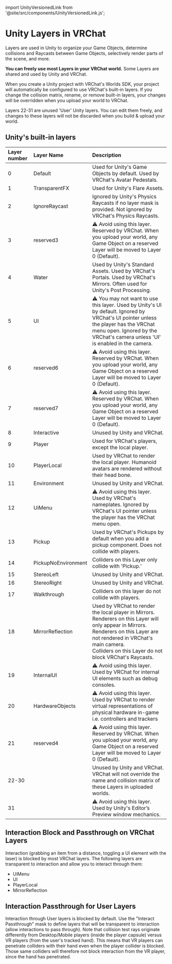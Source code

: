 import UnityVersionedLink from '@site/src/components/UnityVersionedLink.js';

# Unity Layers in VRChat 

<UnityVersionedLink versionKey="minor" url="https://docs.unity3d.com/<VERSION>/Documentation/Manual/Layers.html">Layers</UnityVersionedLink> are used in Unity to organize your Game Objects, determine <UnityVersionedLink versionKey="minor" url="https://docs.unity3d.com/<VERSION>/Documentation/Manual/LayerBasedCollision.html">collisions</UnityVersionedLink> and <UnityVersionedLink versionKey="minor" url="https://docs.unity3d.com/<VERSION>/Documentation/ScriptReference/Physics.Raycast.html">Raycasts</UnityVersionedLink> between Game Objects, selectively <UnityVersionedLink versionKey="minor" url="https://docs.unity3d.com/<VERSION>/Documentation/ScriptReference/Camera-cullingMask.html">render</UnityVersionedLink> parts of the scene, and more.

**You can freely use most Layers in your VRChat world.** Some Layers are shared and used by Unity and VRChat.

When you create a Unity project with VRChat's Worlds SDK, your project will automatically be configured to use VRChat's built-in layers. If you change the collision matrix, rename, or remove built-in layers, your changes will be overridden when you upload your world to VRChat.

Layers 22-31 are unused 'User' Unity layers. You can edit them freely, and changes to these layers will not be discarded when you build & upload your world.

## Unity's built-in layers

| Layer number | Layer Name          | Description                                                                                                                                                                                                                                            |
| :----------- | :------------------ | :----------------------------------------------------------------------------------------------------------------------------------------------------------------------------------------------------------------------------------------------------- |
| 0            | Default             | Used for Unity's Game Objects by default. Used by VRChat's Avatar Pedestals.                                                                                                                                                                           |
| 1            | TransparentFX       | Used for Unity's Flare Assets.                                                                                                                                                                                                                         |
| 2            | IgnoreRaycast       | Ignored by Unity's Physics Raycasts if no layer mask is provided. Not ignored by VRChat's Physics Raycasts.                                                                                                                                            |
| 3            | reserved3           | ⚠ Avoid using this layer. Reserved by VRChat. When you upload your world, any Game Object on a reserved Layer will be moved to Layer 0 (Default).                                                                                                      |
| 4            | Water               | Used by Unity's Standard Assets. Used by VRChat's Portals. Used by VRChat's Mirrors. Often used for Unity's Post Processing.                                                                                                                           |
| 5            | UI                  | ⚠ You may not want to use this layer. Used by Unity's UI by default. Ignored by VRChat's UI pointer unless the player has the VRChat menu open. Ignored by the VRChat's camera unless 'UI' is enabled in the camera.                                   |
| 6            | reserved6           | ⚠ Avoid using this layer. Reserved by VRChat. When you upload your world, any Game Object on a reserved Layer will be moved to Layer 0 (Default).                                                                                                      |
| 7            | reserved7           | ⚠ Avoid using this layer. Reserved by VRChat. When you upload your world, any Game Object on a reserved Layer will be moved to Layer 0 (Default).                                                                                                      |
| 8            | Interactive         | Unused by Unity and VRChat.                                                                                                                                                                                                                            |
| 9            | Player              | Used for VRChat's players, except the local player.                                                                                                                                                                                                    |
| 10           | PlayerLocal         | Used by VRChat to render the local player. Humanoid avatars are rendered without their head bone.                                                                                                                                                      |
| 11           | Environment         | Unused by Unity and VRChat.                                                                                                                                                                                                                            |
| 12           | UiMenu              | ⚠ Avoid using this layer. Used by VRChat's nameplates. Ignored by VRChat's UI pointer unless the player has the VRChat menu open.                                                                                                                      |
| 13           | Pickup              | Used by VRChat's Pickups by default when you add a pickup component. Does not collide with players.                                                                                                                                                    |
| 14           | PickupNoEnvironment | Colliders on this Layer only collide with 'Pickup.'                                                                                                                                                                                                    |
| 15           | StereoLeft          | Unused by Unity and VRChat.                                                                                                                                                                                                                            |
| 16           | StereoRight         | Unused by Unity and VRChat.                                                                                                                                                                                                                            |
| 17           | Walkthrough         | Colliders on this layer do not collide with players.                                                                                                                                                                                                   |
| 18           | MirrorReflection    | Used by VRChat to render the local player in Mirrors. <br />Renderers on this Layer will only appear in Mirrors. <br />Renderers on this Layer are not rendered in VRChat's main camera.<br /> Colliders on this Layer do not block VRChat's Raycasts. |
| 19           | InternalUI          | ⚠ Avoid using this layer. Used by VRChat for internal UI elements such as debug consoles.                                                                                                                                                              |
| 20           | HardwareObjects     | ⚠ Avoid using this layer. Used by VRChat to render virtual representations of physical hardware in-game i.e. controllers and trackers                                                                                                                  |
| 21           | reserved4           | ⚠ Avoid using this layer. Reserved by VRChat. When you upload your world, any Game Object on a reserved Layer will be moved to Layer 0 (Default).                                                                                                      |
| 22-30        |                     | Unused by Unity and VRChat. VRChat will not override the name and collision matrix of these Layers in uploaded worlds.                                                                                                                                 |
| 31           |                     | ⚠ Avoid using this layer. Used by Unity's Editor’s Preview window mechanics.                                                                                                                                                                           |

## Interaction Block and Passthrough on VRChat Layers

Interaction (grabbing an item from a distance, toggling a UI element with the laser) is blocked by most VRChat layers. The following layers are transparent to interaction and allow you to interact through them:
 - UiMenu
 - UI
 - PlayerLocal
 - MirrorReflection

 ## Interaction Passthrough for User Layers

Interaction through User layers is blocked by default. Use the "Interact Passthrough" mask to define layers that will be transparent to interaction (allow interactions to pass through). Note that collision test rays originate differently from Desktop/Mobile players (inside the player capsule) versus VR players (from the user's tracked hand). This means that VR players can penetrate colliders with their hand even when the player collider is blocked. Those same colliders will therefore not block interaction from the VR player, since the hand has penetrated.
